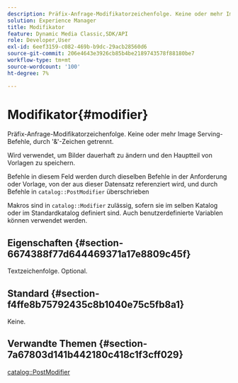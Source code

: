 ```yaml
---
description: Präfix-Anfrage-Modifikatorzeichenfolge. Keine oder mehr Image Serving-Befehle, durch '&'-Zeichen getrennt.
solution: Experience Manager
title: Modifikator
feature: Dynamic Media Classic,SDK/API
role: Developer,User
exl-id: 6eef3159-c082-469b-b9dc-29acb28560d6
source-git-commit: 206e4643e3926cb85b4be2189743578f88180be7
workflow-type: tm+mt
source-wordcount: '100'
ht-degree: 7%

---
```


# Modifikator{#modifier}

Präfix-Anfrage-Modifikatorzeichenfolge. Keine oder mehr Image Serving-Befehle, durch &#39;&amp;&#39;-Zeichen getrennt.

Wird verwendet, um Bilder dauerhaft zu ändern und den Hauptteil von Vorlagen zu speichern.

Befehle in diesem Feld werden durch dieselben Befehle in der Anforderung oder Vorlage, von der aus dieser Datensatz referenziert wird, und durch Befehle in `catalog::PostModifier` überschrieben

Makros sind in `catalog::Modifier` zulässig, sofern sie im selben Katalog oder im Standardkatalog definiert sind. Auch benutzerdefinierte Variablen können verwendet werden.

## Eigenschaften {#section-6674388f77d644469371a17e8809c45f}

Textzeichenfolge. Optional.

## Standard {#section-f4ffe8b75792435c8b1040e75c5fb8a1}

Keine.

## Verwandte Themen {#section-7a67803d141b442180c418c1f3cff029}

[catalog::PostModifier](../../../../../../is-api/image-catalog/image-serving-api-ref/c-image-catalog-reference/c-image-svg-data-reference/c-image-data-reference/r-postmodifier-cat.md#reference-4bc3738a812b4e7c8a180e27bfbd770b)
